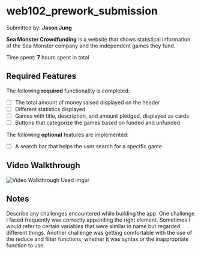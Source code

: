 # web102_prework_submission
Submitted by: **Jason Jung**

**Sea Monster Crowdfunding** is a website that shows statistical information of the Sea Monster company and the independent games they fund.

Time spent: **7** hours spent in total

## Required Features

The following **required** functionality is completed:

* [ ] The total amount of money raised displayed on the header
* [ ] Different statistics displayed 
* [ ] Games with title, description, and amount pledged, displayed as cards
* [ ] Buttons that categorize the games based on funded and unfunded

The following **optional** features are implemented:

* [ ] A search bar that helps the user search for a specific game

## Video Walkthrough

<img src='https://imgur.com/a/YthOTbp' title='Video Walkthrough' width='' alt='Video Walkthrough' />
Used imgur

## Notes

Describe any challenges encountered while building the app. One challenge I faced frequently was correctly appending the right element. Sometimes I would refer to certain variables that were similar in name but regarded different things. Another challenge was getting comfortable with the use of the reduce and filter functions, whether it was syntax or the inappropriate function to use. 

